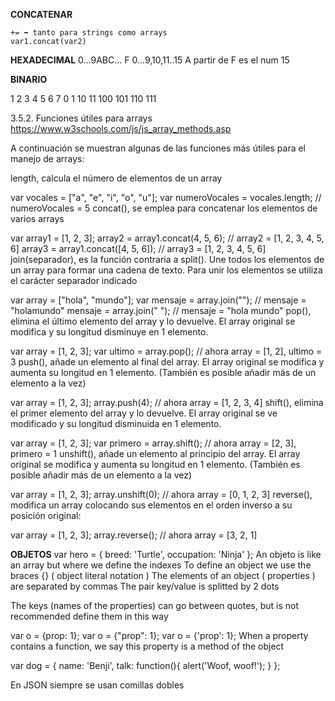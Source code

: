 **CONCATENAR**
```
+= ➡ tanto para strings como arrays
var1.concat(var2)
```





**HEXADECIMAL**
0...9ABC... F
0...9,10,11..15
A partir de F es el num 15




**BINARIO**

  1  2  3  4   5   6   7
0 1 10 11 100 101 110 111







3.5.2. Funciones útiles para arrays
https://www.w3schools.com/js/js_array_methods.asp

A continuación se muestran algunas de las funciones más útiles para el manejo de arrays:

length, calcula el número de elementos de un array

var vocales = ["a", "e", "i", "o", "u"];
var numeroVocales = vocales.length; // numeroVocales = 5
concat(), se emplea para concatenar los elementos de varios arrays

var array1 = [1, 2, 3];
array2 = array1.concat(4, 5, 6);   // array2 = [1, 2, 3, 4, 5, 6]
array3 = array1.concat([4, 5, 6]); // array3 = [1, 2, 3, 4, 5, 6]
join(separador), es la función contraria a split(). Une todos los elementos de un array para formar una cadena de texto. Para unir los elementos se utiliza el carácter separador indicado

var array = ["hola", "mundo"];
var mensaje = array.join(""); // mensaje = "holamundo"
mensaje = array.join(" ");    // mensaje = "hola mundo"
pop(), elimina el último elemento del array y lo devuelve. El array original se modifica y su longitud disminuye en 1 elemento.

var array = [1, 2, 3];
var ultimo = array.pop();
// ahora array = [1, 2], ultimo = 3
push(), añade un elemento al final del array. El array original se modifica y aumenta su longitud en 1 elemento. (También es posible añadir más de un elemento a la vez)

var array = [1, 2, 3];
array.push(4);
// ahora array = [1, 2, 3, 4]
shift(), elimina el primer elemento del array y lo devuelve. El array original se ve modificado y su longitud disminuida en 1 elemento.

var array = [1, 2, 3];
var primero = array.shift();
// ahora array = [2, 3], primero = 1
unshift(), añade un elemento al principio del array. El array original se modifica y aumenta su longitud en 1 elemento. (También es posible añadir más de un elemento a la vez)

var array = [1, 2, 3];
array.unshift(0);
// ahora array = [0, 1, 2, 3]
reverse(), modifica un array colocando sus elementos en el orden inverso a su posición original:

var array = [1, 2, 3];
array.reverse();
// ahora array = [3, 2, 1]







**OBJETOS**
var hero = {
  breed: 'Turtle',
  occupation: 'Ninja'
};
An objeto is like an array but where we define the indexes To define an object we use the braces {} ( object literal notation )
The elements of an object ( properties ) are separated by commas
The pair key/value is splitted by 2 dots

The keys (names of the properties) can go between quotes, but is not recommended define them in this way

var o = {prop: 1};
var o = {"prop": 1};
var o = {'prop': 1};
When a property contains a function, we say this property is a method of the object

var dog = {
  name: 'Benji',
  talk: function(){
    alert('Woof, woof!');
  } 
};




En JSON siempre se usan comillas dobles




